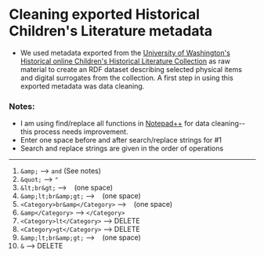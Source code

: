 # Cleaning exported Historical Children's Literature metadata  
- We used metadata exported from the [University of Washington's Historical online Children's Historical Literature Collection](http://content.lib.washington.edu/childrensweb/index.html) as raw material to create an RDF dataset describing selected physical items and digital surrogates from the collection. A first step in using this exported metadata was data cleaning.  
 
### Notes:

- I am using find/replace all functions in [Notepad++](https://notepad-plus-plus.org/) for data cleaning--this process needs improvement.
- Enter one space before and after search/replace strings for #1
- Search and replace strings are given in the order of operations
---
1. ` &amp; ` --> ` and ` (See notes)
2. `&quot;` --> `"`
3. `&lt;br&gt;` --> ` ` (one space)
4. `&amp;lt;br&amp;gt;` --> ` ` (one space)
5. `<Category>br&amp</Category>` --> ` ` (one space)
6. `&amp</Category>` --> `</Category>`
7. `<Category>lt</Category>` --> DELETE
8. `<Category>gt</Category>` --> DELETE
9. `&amp;lt;br&amp;gt;` --> ` ` (one space)
10. `&` --> DELETE

